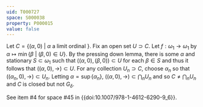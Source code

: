```yaml
---
uid: T000727
space: S000038
property: P000015
value: false
---
```


Let $C = \{(\alpha,0)\ |\ \alpha \text{ a limit ordinal }\}$. Fix an open set $U \supset C$. Let $f:\omega_1 \rightarrow \omega_1$ by $\alpha \mapsto \min\{\beta\ |\ (\beta,0) \in U\}$. By the pressing down lemma, there is some $\alpha$ and stationary $S \subset \omega_1$ such that $((\alpha,0),(\beta,0)) \subset U$ for each $\beta \in S$ and thus it follows that $((\alpha,0),\rightarrow) \subset U$. For any collection $U_n \supset C$, choose $\alpha_n$ so that $((\alpha_n,0),\rightarrow) \subset U_n$. Letting $\alpha = \sup\{\alpha_n\}$, $((\alpha,0),\rightarrow) \subset \bigcap_{n} U_n$ and so $C \neq \bigcap_n U_n$ and $C$ is closed but not $G_\delta$.

See item #4 for space #45 in {{doi:10.1007/978-1-4612-6290-9_6}}.
